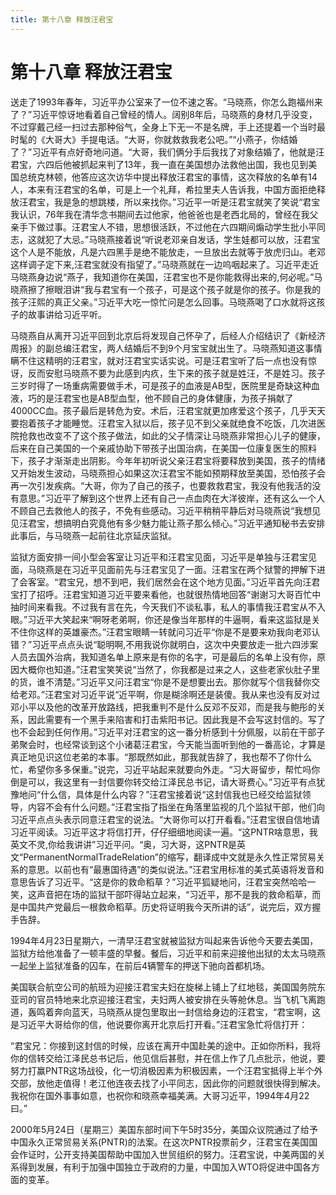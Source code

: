 ```yaml
---
title: 第十八章 释放汪君宝
---
```


# 第十八章 释放汪君宝

送走了1993年春年，习近平办公室来了一位不速之客。“马晓燕，你怎么跑福州来了？”习近平惊讶地看着自己曾经的情人。阔别8年后，马晓燕的身材几乎没变，不过穿戴己经一扫过去那种俗气，全身上下无一不是名牌，手上还提着一个当时最时髦的《大哥大》手提电话。“大哥，你就救救我老公吧。”“小燕子，你结婚了？”习近平有点好奇地问道。“大哥，我们俩分手后我找了对象结婚了，他就是汪君宝，六四后他被抓起来判了13年，我一直在美国想办法救他出国，我也见到美国总统克林顿，他答应这次访华中提出释放汪君宝的事情，这次释放的名单有14人，本来有汪君宝的名单，可是上一个礼拜，希拉里夫人告诉我，中国方面拒绝释放汪君宝，我是急的想跳楼，所以来找你。”习近平一听是汪君宝就笑了笑说“君宝我认识，76年我在清华念书期间去过他家，他爸爸也是老西北局的，曾经在我父亲手下做过事。汪君宝人不错，思想很活跃，不过他在六四期间煽动学生批小平同志，这就犯了大忌。”马晓燕接着说“听说老邓亲自发话，学生娃都可以放，汪君宝这个人是不能放，凡是六四黑手是绝不能放走，一旦放出去就等于放虎归山。老邓这样调子定下来,汪君宝就没有指望了。”马晓燕就在一边呜咽起来了。习近平走近马晓燕身边说“燕子，我知道你在美国，汪君宝也不是你能救得出来的,何必呢。”马晓燕擦了擦眼泪讲“我与君宝有一个孩子，可是这个孩子就是你的孩子。你是我的孩子汪熙的真正父亲。”习近平大吃一惊忙问是怎么回事。马晓燕喝了口水就将这孩子的故事讲给习近平听。

马晓燕自从离开习近平回到北京后将发现自己怀孕了，后经人介绍结识了《新经济周报》的副总编汪君宝，两人结婚后不到9个月宝宝就出生了。马晓燕知道这事情瞒不住这精明的汪君宝，就对汪君宝实话实说。可是汪君宝听了后一点也没有惊讶，反而安慰马晓燕不要为此感到内疚，生下来的孩子就是姓汪，不是姓习。孩子三岁时得了一场重病需要做手术，可是孩子的血液是AB型，医院里是奇缺这种血液，巧的是汪君宝也是AB型血型，他不顾自己的身体健康，为孩子捐献了4000CC血。孩子最后是转危为安。术后，汪君宝就更加疼爱这个孩子，几乎天天要抱着孩子才能睡觉。汪君宝入狱以后，孩子见不到父亲就绝食不吃饭，几次进医院抢救也改变不了这个孩子做法，如此的父子情深让马晓燕非常担心儿子的健康，后来在自己美国的一个亲戚协助下带孩子出国治病，在美国一位康复医生的照料下，孩子才渐渐走出阴影。今年年初听说父亲汪君宝将要释放到美国，孩子的情绪又开始发生波动，马晓燕担心如果这次汪君宝不能如预期释放至美国，恐怕孩子会再一次引发疾病。“大哥，你为了自己的孩子，也要救救君宝，我没有他我活的没有意思。”习近平了解到这个世界上还有自己一点血肉在大洋彼岸，还有这么一个人不顾自己去救他人的孩子，不免有些感动。习近平稍稍平静后对马晓燕说“我想见见汪君宝，想搞明白究竟他有多少魅力能让燕子那么倾心。”习近平通知秘书去安排此事后，与马晓燕一起前往北京延庆监狱。

监狱方面安排一间小型会客室让习近平和汪君宝见面，习近平是单独与汪君宝见面，马晓燕是在习近平见面前先与汪君宝见了一面。汪君宝在两个狱警的押解下进了会客室。“君宝兄，想不到吧，我们居然会在这个地方见面。”习近平首先向汪君宝打了招呼。汪君宝知道习近平要来看他，也就很热情地回答“谢谢习大哥百忙中抽时间来看我。不过我有言在先，今天我们不谈私事，私人的事情我汪君宝从不入眼。”习近平大笑起来“啊呀老弟啊，你还是像当年那样的牛逼啊，看来这监狱是关不住你这样的英雄豪杰。”汪君宝眼睛一转就问习近平“你是不是要来劝我向老邓认错？”习近平点点头说“聪明啊,不用我说你就明白，这次中央要放走一批六四涉案人员去国外治病，我知道名单上原来是有你的名字，可是最后的名单上没有你，原因大概你也知道。”汪君宝笑笑说“当然了，你我都是过来之人，这些老家伙肚子里的货，谁不清楚。”习近平又问汪君宝“你是不是想要出去。那你就写个信我替你交给老邓。”汪君宝对习近平说“近平啊，你是糊涂啊还是装傻。我从来也没有反对过邓小平以及他的改革开放路线，把我重判不是什么反邓不反邓，而是我与鲍彤的关系，因此需要有一个黑手来陷害和打击紫阳书记。因此我是不会写这封信的。写了也不会起到任何作用。”习近平对汪君宝的这一番分析感到十分佩服，以前在干部子弟聚会时，也经常谈到这个小诸葛汪君宝，今天能当面听到他的一番高论，才算是真正地见识这位老弟的本事。“那既然如此，那我就告辞了，我也帮不了你什么忙，希望你多多保重。”说完，习近平站起来就要向外走。“习大哥留步，帮忙吗你倒是可以，我这里有一封信要你转交给江泽民总书记，请大哥费心。”习近平有点犹豫地问“什么信，具体是什么内容？”汪君宝接着说“这封信我也已经交给监狱领导，内容不会有什么问题。”汪君宝指了指坐在角落里监视的几个监狱干部，他们向习近平点点头表示同意汪君宝的说法。“大哥你可以打开看看。”汪君宝很自信地请习近平阅读。习近平这才将信打开，仔仔细细地阅读一遍。“这PNTR啥意思，我英文不灵,你给我讲讲”习近平问。“奥，习大哥，这PNTR是英文“PermanentNormalTradeRelation”的缩写，翻译成中文就是永久性正常贸易关系的意思。以前也有“最惠国待遇”的类似说法。”汪君宝用标准的美式英语将发音和意思告诉了习近平。“这是你的救命稻草？”习近平狐疑地问，汪君宝突然哈哈一笑，这声音把在场的监狱干部吓得站立起来，“习近平，那不是我的救命稻草，而是中国共产党最后一根救命稻草。历史将证明我今天所讲的话”，说完后，双方握手告辞。

1994年4月23日星期六，一清早汪君宝就被监狱方叫起来告诉他今天要去美国，监狱方给他准备了一顿丰盛的早餐。餐后，习近平和前来迎接他出狱的太太马晓燕一起坐上监狱准备的囚车，在前后4辆警车的押送下驰向首都机场。

美国联合航空公司的航班为迎接汪君宝夫妇在旋梯上铺上了红地毯，美国国务院东亚司的官员特地来北京迎接汪君宝，夫妇两人被安排在头等舱休息。当飞机飞离跑道，轰鸣着奔向蓝天，马晓燕从提包里取出一封信给身边的汪君宝，“君宝啊，这是习近平大哥给你的信，他说要你离开北京后打开看。”汪君宝急忙将信打开：

“君宝兄：你接到这封信的时候，应该在离开中国赴美的途中。正如你所料，我将你的信转交给江泽民总书记后，他见信后甚慰，并在信上作了几点批示，他说，要努力打赢PNTR这场战役，化一切消极因素为积极因素，一个汪君宝抵得上半个外交部，放他走值得！老江他连夜去找了小平同志，因此你的问题就很快得到解决。我祝你在国外事事如意，也祝你和晓燕幸福美满。大哥习近平，1994年4月22曰。”

2000年5月24日（星期三）美国东部时间下午5时35分，美国众议院通过了给予中国永久正常贸易关系(PNTR)的法案。在这次PNTR投票前夕，汪君宝在美国国会作证时，公开支持美国帮助中国加入世贸组织的努力。汪君宝说，中美两国的关系得到发展，有利于加强中国独立于政府的力量，中国加入WTO将促进中国各方面的变革。
